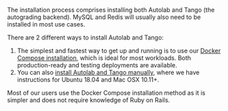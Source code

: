The installation process comprises installing both Autolab and Tango (the autograding backend). MySQL and Redis will usually also need to be installed in most use cases.

There are 2 different ways to install Autolab and Tango:

  1. The simplest and fastest way to get up and running is to use our [Docker Compose installation](/installation/docker-compose/), which is ideal for most workloads. Both production-ready and testing deployments are available.
  2. You can also [install Autolab and Tango manually](/installation/manual), where we have instructions for Ubuntu 18.04 and Mac OSX 10.11+. 


Most of our users use the Docker Compose installation method as it is simpler and does not require knowledge of Ruby on Rails.